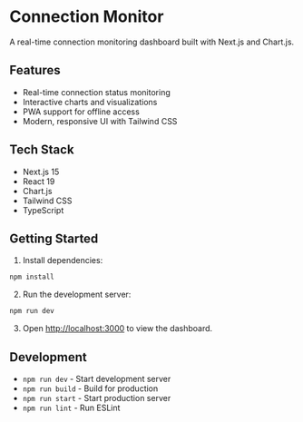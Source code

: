 # Connection Monitor

A real-time connection monitoring dashboard built with Next.js and Chart.js.

## Features

- Real-time connection status monitoring
- Interactive charts and visualizations
- PWA support for offline access
- Modern, responsive UI with Tailwind CSS

## Tech Stack

- Next.js 15
- React 19
- Chart.js
- Tailwind CSS
- TypeScript

## Getting Started

1. Install dependencies:
```bash
npm install
```

2. Run the development server:
```bash
npm run dev
```

3. Open [http://localhost:3000](http://localhost:3000) to view the dashboard.

## Development

- `npm run dev` - Start development server
- `npm run build` - Build for production
- `npm run start` - Start production server
- `npm run lint` - Run ESLint
